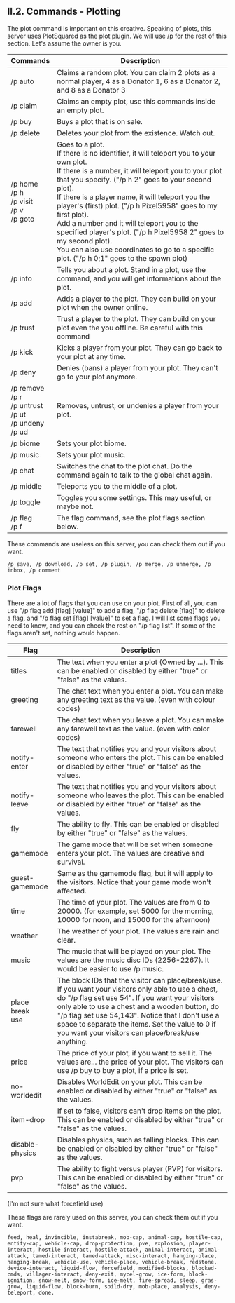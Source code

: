 <h2>II.2. Commands - Plotting</h2>

The plot command is important on this creative. Speaking of plots, this server uses PlotSquared as the plot plugin. We will use /p for the rest of this section. Let's assume the owner is you.

| Commands | Description |
| --- | --- |
| /p auto | Claims a random plot. You can claim 2 plots as a normal player, 4 as a Donator 1, 6 as a Donator 2, and 8 as a Donator 3
| /p claim | Claims an empty plot, use this commands inside an empty plot.
| /p buy | Buys a plot that is on sale.
| /p delete | Deletes your plot from the existence. Watch out.
| /p home<br>/p h<br>/p visit<br>/p v<br>/p goto | Goes to a plot. <br>If there is no identifier, it will teleport you to your own plot. <br>If there is a number, it will teleport you to your plot that you specify. ("/p h 2" goes to your second plot). <br>If there is a player name, it will teleport you the player's (first) plot. ("/p h Pixel5958" goes to my first plot). <br>Add a number and it will teleport you to the specified player's plot. ("/p h Pixel5958 2" goes to my second plot). <br>You can also use coordinates to go to a specific plot. ("/p h 0;1" goes to the spawn plot)
| /p info | Tells you about a plot. Stand in a plot, use the command, and you will get informations about the plot.
| /p add | Adds a player to the plot. They can build on your plot when the owner online.
| /p trust | Trust a player to the plot. They can build on your plot even the you offline. Be careful with this command
| /p kick | Kicks a player from your plot. They can go back to your plot at any time.
| /p deny | Denies (bans) a player from your plot. They can't go to your plot anymore.
| /p remove<br>/p r<br>/p untrust<br>/p ut<br>/p undeny<br>/p ud | Removes, untrust, or undenies a player from your plot.
| /p biome | Sets your plot biome.
| /p music | Sets your plot music.
| /p chat | Switches the chat to the plot chat. Do the command again to talk to the global chat again.
| /p middle | Teleports you to the middle of a plot.
| /p toggle | Toggles you some settings. This may useful, or maybe not.
| /p flag<br>/p f | The flag command, see the plot flags section below.


These commands are useless on this server, you can check them out if you want.

```
/p save, /p download, /p set, /p plugin, /p merge, /p unmerge, /p inbox, /p comment
```

### Plot Flags

There are a lot of flags that you can use on your plot. First of all, you can use "/p flag add [flag] [value]" to add a flag, "/p flag delete [flag]" to delete a flag, and "/p flag set [flag] [value]" to set a flag. I will list some flags you need to know, and you can check the rest on "/p flag list". If some of the flags aren't set, nothing would happen.

| Flag | Description |
| --- | ---
| titles |    The text when you enter a plot (Owned by ...). This can be enabled or disabled by either "true" or "false" as the values.
| greeting | The chat text when you enter a plot. You can make any greeting text as the value. (even with colour codes)
| farewell | The chat text when you leave a plot. You can make any farewell text as the value. (even with color codes)
| notify-enter | The text that notifies you and your visitors about someone who enters the plot. This can be enabled or disabled by either "true" or "false" as the values.
| notify-leave | The text that notifies you and your visitors about someone who leaves the plot. This can be enabled or disabled by either "true" or "false" as the values.
| fly | The ability to fly. This can be enabled or disabled by either "true" or "false" as the values.
| gamemode | The game mode that will be set when someone enters your plot. The values are creative and survival.
| guest-gamemode | Same as the gamemode flag, but it will apply to the visitors. Notice that your game mode won't affected.
| time | The time of your plot. The values are from 0 to 20000. (for example, set 5000 for the morning, 10000 for noon, and 15000 for the afternoon)
| weather | The weather of your plot. The values are rain and clear.
| music | The music that will be played on your plot. The values are the music disc IDs (2256-2267). It would be easier to use /p music.
| place<br>break<br>use | The block IDs that the visitor can place/break/use. If you want your visitors only able to use a chest, do "/p flag set use 54". If you want your visitors only able to use a chest and a wooden button, do "/p flag set use 54,143". Notice that I don't use a space to separate the items. Set the value to 0 if you want your visitors can place/break/use anything.
| price | The price of your plot, if you want to sell it. The values are... the price of your plot. The visitors can use /p buy to buy a plot, if a price is set.
| no-worldedit | Disables WorldEdit on your plot. This can be enabled or disabled by either "true" or "false" as the values.
| item-drop | If set to false, visitors can't drop items on the plot. This can be enabled or disabled by either "true" or "false" as the values.
| disable-physics | Disables physics, such as falling blocks. This can be enabled or disabled by either "true" or "false" as the values.
| pvp |    The ability to fight versus player (PVP) for visitors. This can be enabled or disabled by either "true" or "false" as the values.

(I'm not sure what forcefield use)

These flags are rarely used on this server, you can check them out if you want.

```
feed, heal, invincible, instabreak, mob-cap, animal-cap, hostile-cap, entity-cap, vehicle-cap, drop-protection, pve, explosion, player-interact, hostile-interact, hostile-attack, animal-interact, animal-attack, tamed-interact, tamed-attack, misc-interact, hanging-place, hanging-break, vehicle-use, vehicle-place, vehicle-break, redstone, device-interact, liquid-flow, forcefield, modified-blocks, blocked-cmds, villager-interact, deny-exit, mycel-grow, ice-form, block-ignition, snow-melt, snow-form, ice-melt, fire-spread, sleep, gras-grow, liquid-flow, block-burn, soild-dry, mob-place, analysis, deny-teleport, done.
```
